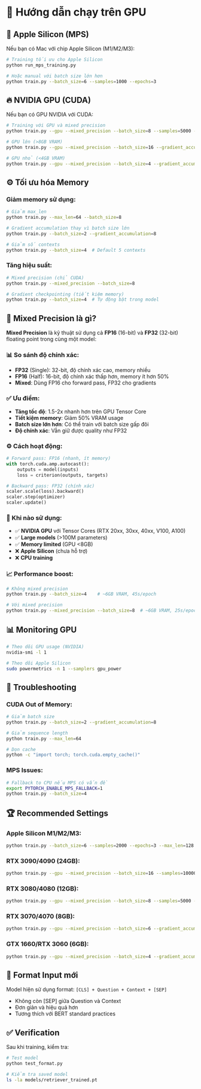 # 🚀 Hướng dẫn chạy trên GPU

## 🍎 Apple Silicon (MPS)

Nếu bạn có Mac với chip Apple Silicon (M1/M2/M3):

```bash
# Training tối ưu cho Apple Silicon
python run_mps_training.py

# Hoặc manual với batch size lớn hơn
python train.py --batch_size=6 --samples=1000 --epochs=3
```

## 🔥 NVIDIA GPU (CUDA)

Nếu bạn có GPU NVIDIA với CUDA:

```bash
# Training với GPU và mixed precision
python train.py --gpu --mixed_precision --batch_size=8 --samples=5000 --epochs=3

# GPU lớn (>8GB VRAM)
python train.py --gpu --mixed_precision --batch_size=16 --gradient_accumulation=2

# GPU nhỏ (<4GB VRAM) 
python train.py --gpu --mixed_precision --batch_size=4 --gradient_accumulation=8
```

## ⚙️ Tối ưu hóa Memory

### Giảm memory sử dụng:
```bash
# Giảm max_len
python train.py --max_len=64 --batch_size=8

# Gradient accumulation thay vì batch size lớn
python train.py --batch_size=2 --gradient_accumulation=8

# Giảm số contexts
python train.py --batch_size=4  # Default 5 contexts
```

### Tăng hiệu suất:
```bash
# Mixed precision (chỉ CUDA)
python train.py --mixed_precision --batch_size=8

# Gradient checkpointing (tiết kiệm memory)
python train.py --batch_size=4  # Tự động bật trong model
```

## 🧠 Mixed Precision là gì?

**Mixed Precision** là kỹ thuật sử dụng cả **FP16** (16-bit) và **FP32** (32-bit) floating point trong cùng một model:

### 📊 So sánh độ chính xác:
- **FP32** (Single): 32-bit, độ chính xác cao, memory nhiều
- **FP16** (Half): 16-bit, độ chính xác thấp hơn, memory ít hơn 50%
- **Mixed**: Dùng FP16 cho forward pass, FP32 cho gradients

### ✅ Ưu điểm:
- **Tăng tốc độ**: 1.5-2x nhanh hơn trên GPU Tensor Core
- **Tiết kiệm memory**: Giảm 50% VRAM usage
- **Batch size lớn hơn**: Có thể train với batch size gấp đôi
- **Độ chính xác**: Vẫn giữ được quality như FP32

### ⚙️ Cách hoạt động:
```python
# Forward pass: FP16 (nhanh, ít memory)
with torch.cuda.amp.autocast():
    outputs = model(inputs)
    loss = criterion(outputs, targets)

# Backward pass: FP32 (chính xác)
scaler.scale(loss).backward()
scaler.step(optimizer)
scaler.update()
```

### 🎯 Khi nào sử dụng:
- ✅ **NVIDIA GPU** với Tensor Cores (RTX 20xx, 30xx, 40xx, V100, A100)
- ✅ **Large models** (>100M parameters)
- ✅ **Memory limited** (GPU <8GB)
- ❌ **Apple Silicon** (chưa hỗ trợ)
- ❌ **CPU training**

### 📈 Performance boost:
```bash
# Không mixed precision
python train.py --batch_size=4    # ~6GB VRAM, 45s/epoch

# Với mixed precision  
python train.py --mixed_precision --batch_size=8  # ~6GB VRAM, 25s/epoch
```

## 📊 Monitoring GPU

```bash
# Theo dõi GPU usage (NVIDIA)
nvidia-smi -l 1

# Theo dõi Apple Silicon
sudo powermetrics -n 1 --samplers gpu_power
```

## 🔧 Troubleshooting

### CUDA Out of Memory:
```bash
# Giảm batch size
python train.py --batch_size=2 --gradient_accumulation=8

# Giảm sequence length
python train.py --max_len=64

# Dọn cache
python -c "import torch; torch.cuda.empty_cache()"
```

### MPS Issues:
```bash
# Fallback to CPU nếu MPS có vấn đề
export PYTORCH_ENABLE_MPS_FALLBACK=1
python train.py --batch_size=4
```

## 🏆 Recommended Settings

### Apple Silicon M1/M2/M3:
```bash
python train.py --batch_size=6 --samples=2000 --epochs=3 --max_len=128
```

### RTX 3090/4090 (24GB):
```bash
python train.py --gpu --mixed_precision --batch_size=16 --samples=10000 --epochs=5
```

### RTX 3080/4080 (12GB):
```bash
python train.py --gpu --mixed_precision --batch_size=8 --samples=5000 --epochs=3
```

### RTX 3070/4070 (8GB):
```bash
python train.py --gpu --mixed_precision --batch_size=6 --gradient_accumulation=2
```

### GTX 1660/RTX 3060 (6GB):
```bash
python train.py --gpu --mixed_precision --batch_size=4 --gradient_accumulation=4
```

## 🎯 Format Input mới

Model hiện sử dụng format: `[CLS] + Question + Context + [SEP]`

- Không còn [SEP] giữa Question và Context
- Đơn giản và hiệu quả hơn
- Tương thích với BERT standard practices

## ✅ Verification

Sau khi training, kiểm tra:

```bash
# Test model
python test_format.py

# Kiểm tra saved model
ls -la models/retriever_trained.pt
```
